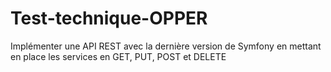 # Test-technique-OPPER
Implémenter une API REST avec la dernière version de Symfony en mettant en place les services en GET, PUT, POST et DELETE
